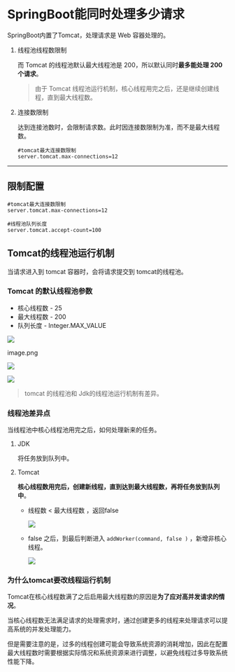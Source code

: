 # SpringBoot能同时处理多少请求

SpringBoot内置了Tomcat，处理请求是 Web 容器处理的。

1. 线程池线程数限制
   
    而 Tomcat 的线程池默认最大线程池是 200，所以默认同时**最多能处理 200 个请求**。
    
    > 由于 Tomcat 线程池运行机制，核心线程用完之后，还是继续创建线程，直到最大线程数。
    > 
2. 连接数限制
   
    达到连接池数时，会限制请求数。此时因连接数限制为准，而不是最大线程数。
    
    ```
    #tomcat最大连接数限制
    server.tomcat.max-connections=12
    ```
    

---

## 限制配置

```
#tomcat最大连接数限制
server.tomcat.max-connections=12

#线程池队列长度
server.tomcat.accept-count=100
```

## Tomcat的线程池运行机制

当请求进入到 tomcat 容器时，会将请求提交到 tomcat的线程池。

### Tomcat 的默认线程池参数

- 核心线程数 - 25
- 最大线程数 - 200
- 队列长度 - Integer.MAX_VALUE

![](https://s2.loli.net/2025/05/30/EcT4hm5ikZnJdSF.png)

image.png

![](https://s2.loli.net/2025/05/30/o9s7ZvV23kX8IJz.png)

![](https://s2.loli.net/2025/05/30/b2KLyiusAwB1mqZ.png)

> tomcat 的线程池和 Jdk的线程池运行机制有差异。
> 

### 线程池差异点

当线程池中核心线程池用完之后，如何处理新来的任务。

1. JDK
   
    将任务放到队列中。
    
2. Tomcat
   
    **核心线程数用完后，创建新线程，直到达到最大线程数，再将任务放到队列中**。
    
    - 线程数 < 最大线程数 ，返回false
      
        ![](https://s2.loli.net/2025/05/30/y8Twt3zRNPkrAVE.png)
        
    - false 之后，到最后判断进入 `addWorker(command, false )` ，新增非核心线程。
      
        ![](https://s2.loli.net/2025/05/30/3HcQ6s2SxXPNVOZ.png)
        

### 为什么tomcat要改线程运行机制

Tomcat在核心线程数满了之后启用最大线程数的原因是**为了应对高并发请求的情况**。

当核心线程数无法满足请求的处理需求时，通过创建更多的线程来处理请求可以提高系统的并发处理能力。

但是需要注意的是，过多的线程创建可能会导致系统资源的消耗增加，因此在配置最大线程数时需要根据实际情况和系统资源来进行调整，以避免线程过多导致系统性能下降。